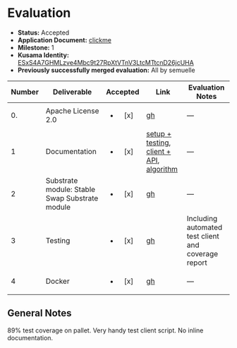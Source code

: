 # Evaluation

- **Status:** Accepted
- **Application Document:** [clickme](https://github.com/w3f/Open-Grants-Program/blob/master/applications/stable-asset.md)
- **Milestone:** 1
- **Kusama Identity:** [ESxS4A7GHMLzve4Mbc9t27RpXtVTnV3LtcMTtcnD26jcUHA](https://polkascan.io/pre/kusama/account/ESxS4A7GHMLzve4Mbc9t27RpXtVTnV3LtcMTtcnD26jcUHA)
- **Previously successfully merged evaluation:** All by semuelle

| Number | Deliverable                                    |        Accepted        | Link                                                                                                                                                                                                                                                                                                            | Evaluation Notes                                    |
| ------ | ---------------------------------------------- | :--------------------: | --------------------------------------------------------------------------------------------------------------------------------------------------------------------------------------------------------------------------------------------------------------------------------------------------------------- | --------------------------------------------------- |
| 0.     | Apache License 2.0                             | <ul><li>[x] </li></ul> | [gh](https://github.com/nutsfinance/stable-asset/blob/c441c511bb4b403fe54346a58f66d52947c78d1b/LICENSE)                                                                                                                                                                                                         | —                                                   |
| 1      | Documentation                                  | <ul><li>[x] </li></ul> | [setup + testing](https://github.com/nutsfinance/stable-asset/blob/c441c511bb4b403fe54346a58f66d52947c78d1b/README.md), [client + API](https://github.com/nutsfinance/stable-asset/blob/c441c511bb4b403fe54346a58f66d52947c78d1b/client/README.md), [algorithm](https://docs.acoconut.fi/asset/acbtc/algorithm) | —                                                   |
| 2      | Substrate module: Stable Swap Substrate module | <ul><li>[x] </li></ul> | [gh](https://github.com/nutsfinance/stable-asset/blob/c441c511bb4b403fe54346a58f66d52947c78d1b/pallets/stable-asset/src/lib.rs#L571)                                                                                                                                                                            | —                                                   |
| 3      | Testing                                        | <ul><li>[x] </li></ul> | [gh](https://github.com/nutsfinance/stable-asset/blob/c441c511bb4b403fe54346a58f66d52947c78d1b/pallets/stable-asset/src/tests.rs)                                                                                                                                                                               | Including automated test client and coverage report |
| 4      | Docker                                         | <ul><li>[x] </li></ul> | [gh](https://github.com/nutsfinance/stable-asset/blob/c441c511bb4b403fe54346a58f66d52947c78d1b/Dockerfile)                                                                                                                                                                                                      | —                                                   |

## General Notes

89% test coverage on pallet. Very handy test client script. No inline documentation.
